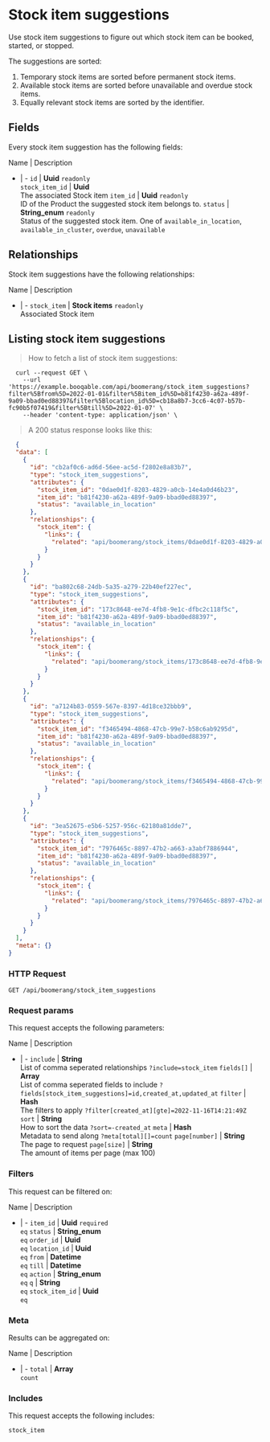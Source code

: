 # Stock item suggestions

Use stock item suggestions to figure out which stock item can be booked,
started, or stopped.

The suggestions are sorted:
  1. Temporary stock items are sorted before permanent stock items.
  2. Available stock items are sorted before unavailable and overdue stock items.
  3. Equally relevant stock items are sorted by the identifier.

## Fields
Every stock item suggestion has the following fields:

Name | Description
- | -
`id` | **Uuid** `readonly`<br>
`stock_item_id` | **Uuid** <br>The associated Stock item
`item_id` | **Uuid** `readonly`<br>ID of the Product the suggested stock item belongs to.
`status` | **String_enum** `readonly`<br>Status of the suggested stock item. One of `available_in_location`, `available_in_cluster`, `overdue`, `unavailable` 


## Relationships
Stock item suggestions have the following relationships:

Name | Description
- | -
`stock_item` | **Stock items** `readonly`<br>Associated Stock item


## Listing stock item suggestions



> How to fetch a list of stock item suggestions:

```shell
  curl --request GET \
    --url 'https://example.booqable.com/api/boomerang/stock_item_suggestions?filter%5Bfrom%5D=2022-01-01&filter%5Bitem_id%5D=b81f4230-a62a-489f-9a09-bbad0ed88397&filter%5Blocation_id%5D=cb18a8b7-3cc6-4c07-b57b-fc90b5f07419&filter%5Btill%5D=2022-01-07' \
    --header 'content-type: application/json' \
```

> A 200 status response looks like this:

```json
  {
  "data": [
    {
      "id": "cb2af0c6-ad6d-56ee-ac5d-f2802e8a83b7",
      "type": "stock_item_suggestions",
      "attributes": {
        "stock_item_id": "0dae0d1f-8203-4829-a0cb-14e4a0d46b23",
        "item_id": "b81f4230-a62a-489f-9a09-bbad0ed88397",
        "status": "available_in_location"
      },
      "relationships": {
        "stock_item": {
          "links": {
            "related": "api/boomerang/stock_items/0dae0d1f-8203-4829-a0cb-14e4a0d46b23"
          }
        }
      }
    },
    {
      "id": "ba802c68-24db-5a35-a279-22b40ef227ec",
      "type": "stock_item_suggestions",
      "attributes": {
        "stock_item_id": "173c8648-ee7d-4fb8-9e1c-dfbc2c118f5c",
        "item_id": "b81f4230-a62a-489f-9a09-bbad0ed88397",
        "status": "available_in_location"
      },
      "relationships": {
        "stock_item": {
          "links": {
            "related": "api/boomerang/stock_items/173c8648-ee7d-4fb8-9e1c-dfbc2c118f5c"
          }
        }
      }
    },
    {
      "id": "a7124b83-0559-567e-8397-4d18ce32bbb9",
      "type": "stock_item_suggestions",
      "attributes": {
        "stock_item_id": "f3465494-4868-47cb-99e7-b58c6ab9295d",
        "item_id": "b81f4230-a62a-489f-9a09-bbad0ed88397",
        "status": "available_in_location"
      },
      "relationships": {
        "stock_item": {
          "links": {
            "related": "api/boomerang/stock_items/f3465494-4868-47cb-99e7-b58c6ab9295d"
          }
        }
      }
    },
    {
      "id": "3ea52675-e5b6-5257-956c-62180a81dde7",
      "type": "stock_item_suggestions",
      "attributes": {
        "stock_item_id": "7976465c-8897-47b2-a663-a3abf7886944",
        "item_id": "b81f4230-a62a-489f-9a09-bbad0ed88397",
        "status": "available_in_location"
      },
      "relationships": {
        "stock_item": {
          "links": {
            "related": "api/boomerang/stock_items/7976465c-8897-47b2-a663-a3abf7886944"
          }
        }
      }
    }
  ],
  "meta": {}
}
```

### HTTP Request

`GET /api/boomerang/stock_item_suggestions`

### Request params

This request accepts the following parameters:

Name | Description
- | -
`include` | **String** <br>List of comma seperated relationships `?include=stock_item`
`fields[]` | **Array** <br>List of comma seperated fields to include `?fields[stock_item_suggestions]=id,created_at,updated_at`
`filter` | **Hash** <br>The filters to apply `?filter[created_at][gte]=2022-11-16T14:21:49Z`
`sort` | **String** <br>How to sort the data `?sort=-created_at`
`meta` | **Hash** <br>Metadata to send along `?meta[total][]=count`
`page[number]` | **String** <br>The page to request
`page[size]` | **String** <br>The amount of items per page (max 100)


### Filters

This request can be filtered on:

Name | Description
- | -
`item_id` | **Uuid** `required`<br>`eq`
`status` | **String_enum** <br>`eq`
`order_id` | **Uuid** <br>`eq`
`location_id` | **Uuid** <br>`eq`
`from` | **Datetime** <br>`eq`
`till` | **Datetime** <br>`eq`
`action` | **String_enum** <br>`eq`
`q` | **String** <br>`eq`
`stock_item_id` | **Uuid** <br>`eq`


### Meta

Results can be aggregated on:

Name | Description
- | -
`total` | **Array** <br>`count`


### Includes

This request accepts the following includes:

`stock_item`





